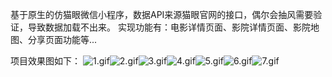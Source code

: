 基于原生的仿猫眼微信小程序，数据API来源猫眼官网的接口，偶尔会抽风需要验证，导致数据加载不出来。
实现功能有：电影详情页面、影院详情页面、影院地图、分享页面功能等...

项目效果图如下：
![1.gif](https://cdn.nlark.com/yuque/0/2022/gif/29683660/1659619421662-3a9305d3-9de0-4994-8973-ee4c71c1449d.gif#clientId=u8d106910-fc09-4&crop=0&crop=0&crop=1&crop=1&from=ui&id=u743e3a51&margin=%5Bobject%20Object%5D&name=1.gif&originHeight=710&originWidth=320&originalType=binary&ratio=1&rotation=0&showTitle=false&size=2398267&status=done&style=none&taskId=u0cdc1802-ee18-4102-8973-187f6a5314f&title=)![2.gif](https://cdn.nlark.com/yuque/0/2022/gif/29683660/1659619420763-58ca4c0d-8845-4054-a32d-678c943c2609.gif#clientId=u8d106910-fc09-4&crop=0&crop=0&crop=1&crop=1&from=ui&id=u50692916&margin=%5Bobject%20Object%5D&name=2.gif&originHeight=710&originWidth=320&originalType=binary&ratio=1&rotation=0&showTitle=false&size=944108&status=done&style=none&taskId=ucdead6b3-b152-4797-b45f-40749142bf2&title=)![3.gif](https://cdn.nlark.com/yuque/0/2022/gif/29683660/1659619420480-9b724d9f-2839-4169-ae53-60fb6f649e8f.gif#clientId=u8d106910-fc09-4&crop=0&crop=0&crop=1&crop=1&from=ui&id=u886312a2&margin=%5Bobject%20Object%5D&name=3.gif&originHeight=710&originWidth=320&originalType=binary&ratio=1&rotation=0&showTitle=false&size=402620&status=done&style=none&taskId=u3b696164-922d-4c4e-a8ba-8dca6ae4715&title=)![4.gif](https://cdn.nlark.com/yuque/0/2022/gif/29683660/1659619421173-e3faf33b-2bf0-4371-8dec-8c0a2bebb61a.gif#clientId=u8d106910-fc09-4&crop=0&crop=0&crop=1&crop=1&from=ui&id=u2a5322b9&margin=%5Bobject%20Object%5D&name=4.gif&originHeight=710&originWidth=320&originalType=binary&ratio=1&rotation=0&showTitle=false&size=1640447&status=done&style=none&taskId=u25a6d762-1fbb-4557-b198-98f6ee474f0&title=)![5.gif](https://cdn.nlark.com/yuque/0/2022/gif/29683660/1659619421304-e7570578-2f4d-415a-a813-c6a98bb0abaa.gif#clientId=u8d106910-fc09-4&crop=0&crop=0&crop=1&crop=1&from=ui&id=u0269136f&margin=%5Bobject%20Object%5D&name=5.gif&originHeight=710&originWidth=320&originalType=binary&ratio=1&rotation=0&showTitle=false&size=1871741&status=done&style=none&taskId=u8b5bc2c6-7962-4d15-a223-bdfc2ec0550&title=)![6.gif](https://cdn.nlark.com/yuque/0/2022/gif/29683660/1659619423735-b46abac2-ec44-4dd8-a03b-7d828503887e.gif#clientId=u8d106910-fc09-4&crop=0&crop=0&crop=1&crop=1&from=ui&id=u1600b3ec&margin=%5Bobject%20Object%5D&name=6.gif&originHeight=710&originWidth=320&originalType=binary&ratio=1&rotation=0&showTitle=false&size=3489845&status=done&style=none&taskId=u2bc866c3-ae68-47c2-89d3-24cce106cde&title=)![7.gif](https://cdn.nlark.com/yuque/0/2022/gif/29683660/1659619422710-ba9a7ef5-3ec4-4c13-a5a4-eb76f24d5243.gif#clientId=u8d106910-fc09-4&crop=0&crop=0&crop=1&crop=1&from=ui&id=u53131fca&margin=%5Bobject%20Object%5D&name=7.gif&originHeight=710&originWidth=320&originalType=binary&ratio=1&rotation=0&showTitle=false&size=1858120&status=done&style=none&taskId=ucb85667a-3035-4978-bf81-d7d67fbe9a9&title=)
